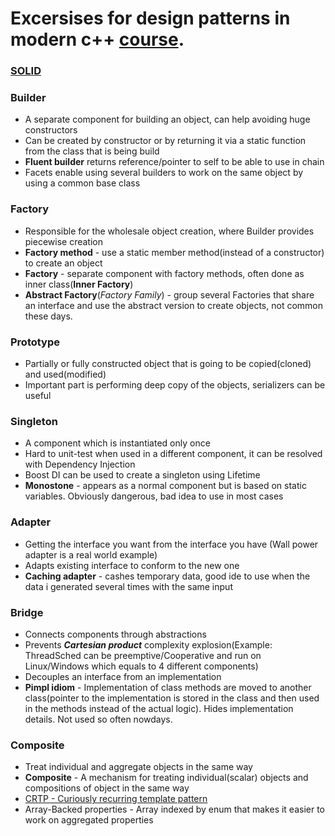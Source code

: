 # Excersises for design patterns in modern c++ [course](https://www.udemy.com/patterns-cplusplus/).

### [SOLID](https://en.wikipedia.org/wiki/SOLID_(object-oriented_design))
 
### Builder
- A separate component for building an object, can help avoiding huge constructors
- Can be created by constructor or by returning it via a static function from the class that is being build
- **Fluent builder** returns reference/pointer to self to be able to use in chain
- Facets enable using several builders to work on the same object by using a common base class

### Factory
- Responsible for the wholesale object creation, where Builder provides piecewise creation
- **Factory method** - use a static member method(instead of a constructor) to create an object
- **Factory** - separate component with factory methods, often done as inner class(**Inner Factory**)
- **Abstract Factory**(*Factory Family*) - group several Factories that share an interface and use the abstract version to create objects, not common these days.

### Prototype
- Partially or fully constructed object that is going to be copied(cloned) and used(modified)
- Important part is performing deep copy of the objects, serializers can be useful

### Singleton
- A component which is instantiated only once
- Hard to unit-test when used in a different component, it can be resolved with Dependency Injection
- Boost DI can be used to create a singleton using Lifetime
- **Monostone** - appears as a normal component but is based on static variables. Obviously dangerous, bad idea to use in most cases

### Adapter
- Getting the interface you want from the interface you have (Wall power adapter is a real world example)
- Adapts existing interface to conform to the new one
- **Caching adapter** - cashes temporary data, good ide to use when the data i generated several times with the same input

### Bridge
- Connects components through abstractions
- Prevents ***Cartesian product*** complexity explosion(Example: ThreadSched can be preemptive/Cooperative and run on Linux/Windows which equals to 4 different components)
- Decouples an interface from an implementation
- **Pimpl idiom** - Implementation of class methods are moved to another class(pointer to the implementation is stored in the class and then used in the methods instead of the actual logic). Hides implementation details. Not used so often nowdays.

### Composite
- Treat individual and aggregate objects in the same way
- **Composite** - A mechanism for treating individual(scalar) objects and compositions of object in the same way 
- [CRTP - Curiously recurring template pattern](https://en.wikipedia.org/wiki/Curiously_recurring_template_pattern)
- Array-Backed properties - Array indexed by enum that makes it easier to work on aggregated properties

